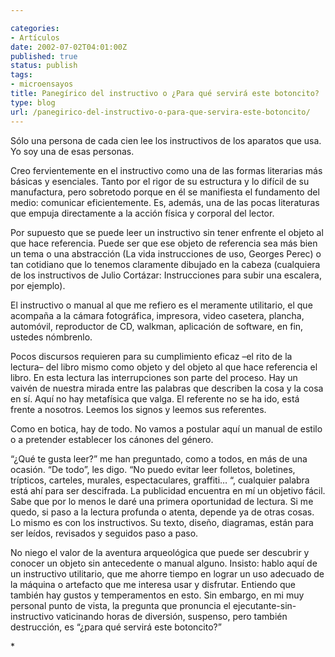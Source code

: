 ```yaml
---

categories:
- Artículos
date: 2002-07-02T04:01:00Z
published: true
status: publish
tags:
- microensayos
title: Panegírico del instructivo o ¿Para qué servirá este botoncito?
type: blog
url: /panegirico-del-instructivo-o-para-que-servira-este-botoncito/
---
```


Sólo una persona de cada cien lee los instructivos de los aparatos que usa. Yo soy una de esas personas.

Creo fervientemente en el instructivo como una de las formas literarias más básicas y esenciales. Tanto por el rigor de su estructura y lo difícil de su manufactura, pero sobretodo porque en él se manifiesta el fundamento del medio: comunicar eficientemente. Es, además, una de las pocas literaturas que empuja directamente a la acción física y corporal del lector.

Por supuesto que se puede leer un instructivo sin tener enfrente el objeto al que hace referencia. Puede ser que ese objeto de referencia sea más bien un tema o una abstracción (La vida instrucciones de uso, Georges Perec) o tan cotidiano que lo tenemos claramente dibujado en la cabeza (cualquiera de los instructivos de Julio Cortázar: Instrucciones para subir una escalera, por ejemplo).

El instructivo o manual al que me refiero es el meramente utilitario, el que acompaña a la cámara fotográfica, impresora, video casetera, plancha, automóvil, reproductor de CD, walkman, aplicación de software, en fin, ustedes nómbrenlo.

Pocos discursos requieren para su cumplimiento eficaz –el rito de la lectura– del libro mismo como objeto y del objeto al que hace referencia el libro. En esta lectura las interrupciones son parte del proceso. Hay un vaivén de nuestra mirada entre las palabras que describen la cosa y la cosa en sí. Aquí no hay metafísica que valga. El referente no se ha ido, está frente a nosotros. Leemos los signos y leemos sus referentes.

Como en botica, hay de todo. No vamos a postular aquí un manual de estilo o a pretender establecer los cánones del género.

“¿Qué te gusta leer?” me han preguntado, como a todos, en más de una ocasión. “De todo”, les digo. “No puedo evitar leer folletos, boletines, trípticos, carteles, murales, espectaculares, graffiti… “, cualquier palabra está ahí para ser descifrada. La publicidad encuentra en mí un objetivo fácil. Sabe que por lo menos le daré una primera oportunidad de lectura. Si me quedo, si paso a la lectura profunda o atenta, depende ya de otras cosas. Lo mismo es con los instructivos. Su texto, diseño, diagramas, están para ser leídos, revisados y seguidos paso a paso.

No niego el valor de la aventura arqueológica que puede ser descubrir y conocer un objeto sin antecedente o manual alguno. Insisto: hablo aquí de un instructivo utilitario, que me ahorre tiempo en lograr un uso adecuado de la máquina o artefacto que me interesa usar y disfrutar. Entiendo que también hay gustos y temperamentos en esto. Sin embargo, en mi muy personal punto de vista, la pregunta que pronuncia el ejecutante-sin-instructivo vaticinando horas de diversión, suspenso, pero también destrucción, es “¿para qué servirá este botoncito?”
<div></div>
<div>*</div>

